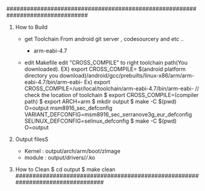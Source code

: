 ################################################################################

1. How to Build
	- get Toolchain
		From android git server , codesourcery and etc ..
		 - arm-eabi-4.7
		
	- edit Makefile
		edit "CROSS_COMPILE" to right toolchain path(You downloaded).
		  EX)  export CROSS_COMPILE= $(android platform directory you download)/android/gcc/prebuilts/linux-x86/arm/arm-eabi-4.7/bin/arm-eabi-
       		  Ex)  export CROSS_COMPILE=/usr/local/toolchain/arm-eabi-4.7/bin/arm-eabi-          // check the location of toolchain
		$ export CROSS_COMPILE=(compiler path)
		$ export ARCH=arm
		$ mkdir output
		$ make -C $(pwd) O=output msm8916_sec_defconfig VARIANT_DEFCONFIG=msm8916_sec_serranove3g_eur_defconfig SELINUX_DEFCONFIG=selinux_defconfig
		$ make -C $(pwd) O=output 

2. Output filesS
	- Kernel : output/arch/arm/boot/zImage
	- module : output/drivers/*/*.ko

3. How to Clean	
		$ cd output
		$ make clean
################################################################################
